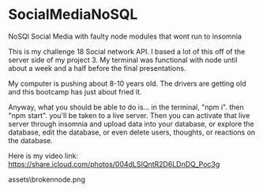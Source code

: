 # SocialMediaNoSQL
 NoSQl Social Media with faulty node modules that wont run to insomnia

This is my challenge 18 Social network API. I based a lot of this off of the server side of my project 3. My terminal was functional with node until about a week and a half before the final presentations. 

My computer is pushing about 8-10 years old. The drivers are getting old and this bootcamp has just about fried it. 

Anyway, what you should be able to do is...
in the terminal, "npm i".
then "npm start". 
you'll be taken to a live server.
Then you can activate that live server through insomnia and upload data into your database, or explore the database, edit the database, or even delete users, thoughts, or reactions on the database. 

Here is my video link: https://share.icloud.com/photos/004dLSIQntR2D6LDnDQ_Poc3g

assets\brokennode.png